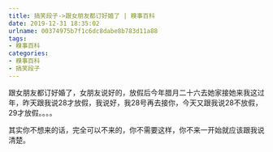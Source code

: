 ```yaml
---
title: 搞笑段子->跟女朋友都订好婚了 | 糗事百科
date: 2019-12-31 18:35:02
urlname: 00374975b7f1c6dc8dabe8b783d11a88
tags: 
- 糗事百科
categories:
- 糗事百科
- 搞笑段子
---
```

跟女朋友都订好婚了，女朋友说好的，放假后今年腊月二十六去她家接她来我这过年，昨天跟我说28才放假，我说好，我28号再去接你，今天又跟我说28不放假，29才放假。。。。

其实你不想来的话，完全可以不来的，你不需要这样，你不来一开始就应该跟我说清楚。


